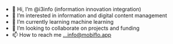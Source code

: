 - 👋 Hi, I’m @i3info (information innovation integration)
- 👀 I’m interested in information and digital content management
- 🌱 I’m currently learning machine learning
- 💞️ I’m looking to collaborate on projects and funding
- 📫 How to reach me ...info@mobiflo.app

<!---
i3info/i3info is a ✨ special ✨ repository because its `README.md` (this file) appears on your GitHub profile.
You can click the Preview link to take a look at your changes.
--->
